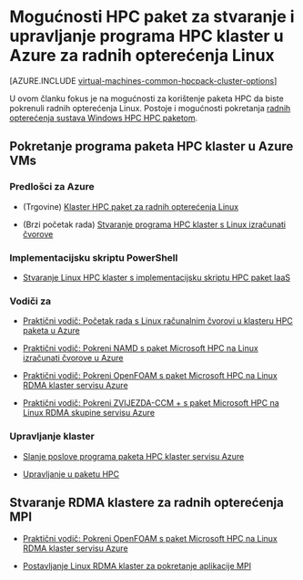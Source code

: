 <properties
 pageTitle="Mogućnosti klaster Linux HPC paketa u oblaku | Microsoft Azure"
 description="Dodatne informacije o mogućnostima Microsoft HPC paket za stvaranje i upravljanje Linux visoke performanse računalstvo klasteru (HPC) u oblaku Azure"
 services="virtual-machines-linux,cloud-services"
 documentationCenter=""
 authors="dlepow"
 manager="timlt"
 editor=""
 tags="azure-resource-manager,azure-service-management,hpc-pack"/>
<tags
ms.service="virtual-machines-linux"
 ms.devlang="na"
 ms.topic="article"
 ms.tgt_pltfrm="vm-linux"
 ms.workload="big-compute"
 ms.date="09/26/2016"
 ms.author="danlep"/>

# <a name="options-with-hpc-pack-to-create-and-manage-an-hpc-cluster-in-azure-for-linux-workloads"></a>Mogućnosti HPC paket za stvaranje i upravljanje programa HPC klaster u Azure za radnih opterećenja Linux

[AZURE.INCLUDE [virtual-machines-common-hpcpack-cluster-options](../../includes/virtual-machines-common-hpcpack-cluster-options.md)]

U ovom članku fokus je na mogućnosti za korištenje paketa HPC da biste pokrenuli radnih opterećenja Linux. Postoje i mogućnosti pokretanja [radnih opterećenja sustava Windows HPC HPC paketom](virtual-machines-windows-hpcpack-cluster-options.md).

## <a name="run-an-hpc-pack-cluster-in-azure-vms"></a>Pokretanje programa paketa HPC klaster u Azure VMs

### <a name="azure-templates"></a>Predlošci za Azure


* (Trgovine) [Klaster HPC paket za radnih opterećenja Linux](https://azure.microsoft.com/marketplace/partners/microsofthpc/newclusterlinuxcn/)

* (Brzi početak rada) [Stvaranje programa HPC klaster s Linux izračunati čvorove](https://github.com/Azure/azure-quickstart-templates/tree/master/create-hpc-cluster-linux-cn)


### <a name="powershell-deployment-script"></a>Implementacijsku skriptu PowerShell

* [Stvaranje Linux HPC klaster s implementacijsku skriptu HPC paket IaaS](virtual-machines-linux-classic-hpcpack-cluster-powershell-script.md)

### <a name="tutorials"></a>Vodiči za

* [Praktični vodič: Početak rada s Linux računalnim čvorovi u klasteru HPC paketa u Azure](virtual-machines-linux-classic-hpcpack-cluster.md)

* [Praktični vodič: Pokreni NAMD s paket Microsoft HPC na Linux izračunati čvorove u Azure](virtual-machines-linux-classic-hpcpack-cluster-namd.md)

* [Praktični vodič: Pokreni OpenFOAM s paket Microsoft HPC na Linux RDMA klaster servisu Azure](virtual-machines-linux-classic-hpcpack-cluster-openfoam.md)

* [Praktični vodič: Pokreni ZVIJEZDA-CCM + s paket Microsoft HPC na Linux RDMA skupine servisu Azure](virtual-machines-linux-classic-hpcpack-cluster-starccm.md)

### <a name="cluster-management"></a>Upravljanje klaster

* [Slanje poslove programa paketa HPC klaster servisu Azure](virtual-machines-windows-hpcpack-cluster-submit-jobs.md)

* [Upravljanje u paketu HPC](https://technet.microsoft.com/library/jj899585.aspx)


## <a name="create-rdma-clusters-for-mpi-workloads"></a>Stvaranje RDMA klastere za radnih opterećenja MPI

* [Praktični vodič: Pokreni OpenFOAM s paket Microsoft HPC na Linux RDMA klaster servisu Azure](virtual-machines-linux-classic-hpcpack-cluster-openfoam.md)

* [Postavljanje Linux RDMA klaster za pokretanje aplikacije MPI](virtual-machines-linux-classic-rdma-cluster.md)

